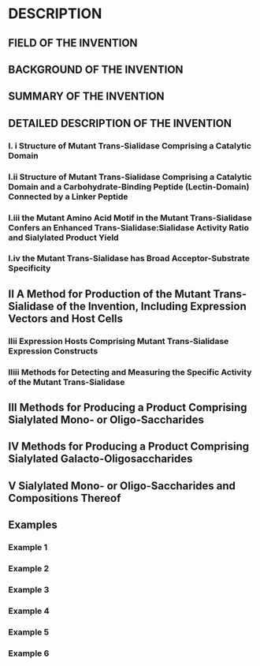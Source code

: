 # DESCRIPTION

## FIELD OF THE INVENTION

## BACKGROUND OF THE INVENTION

## SUMMARY OF THE INVENTION

## DETAILED DESCRIPTION OF THE INVENTION

### I. i Structure of Mutant Trans-Sialidase Comprising a Catalytic Domain

### I.ii Structure of Mutant Trans-Sialidase Comprising a Catalytic Domain and a Carbohydrate-Binding Peptide (Lectin-Domain) Connected by a Linker Peptide

### I.iii the Mutant Amino Acid Motif in the Mutant Trans-Sialidase Confers an Enhanced Trans-Sialidase:Sialidase Activity Ratio and Sialylated Product Yield

### I.iv the Mutant Trans-Sialidase has Broad Acceptor-Substrate Specificity

## II A Method for Production of the Mutant Trans-Sialidase of the Invention, Including Expression Vectors and Host Cells

### IIii Expression Hosts Comprising Mutant Trans-Sialidase Expression Constructs

### IIiii Methods for Detecting and Measuring the Specific Activity of the Mutant Trans-Sialidase

## III Methods for Producing a Product Comprising Sialylated Mono- or Oligo-Saccharides

## IV Methods for Producing a Product Comprising Sialylated Galacto-Oligosaccharides

## V Sialylated Mono- or Oligo-Saccharides and Compositions Thereof

## Examples

### Example 1

### Example 2

### Example 3

### Example 4

### Example 5

### Example 6

